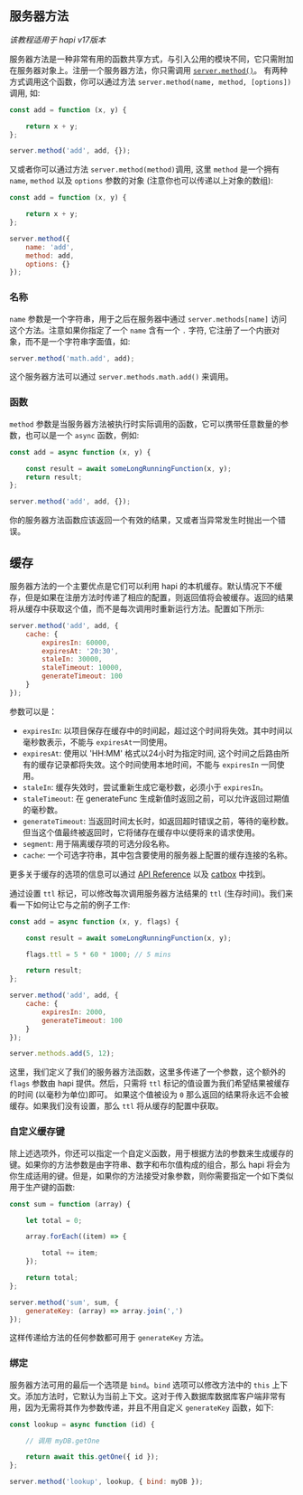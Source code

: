 ## 服务器方法

_该教程适用于 hapi v17版本_

服务器方法是一种非常有用的函数共享方式，与引入公用的模块不同，它只需附加在服务器对象上。注册一个服务器方法，你只需调用 [`server.method()`](https://hapijs.com/api#server.method())。 有两种方式调用这个函数，你可以通过方法 `server.method(name, method, [options])` 调用, 如:

```javascript
const add = function (x, y) {

    return x + y;
};

server.method('add', add, {});
```

又或者你可以通过方法 `server.method(method)`调用, 这里 `method` 是一个拥有 `name`, `method` 以及 `options` 参数的对象 (注意你也可以传递以上对象的数组):

```javascript
const add = function (x, y) {

    return x + y;
};

server.method({
    name: 'add',
    method: add,
    options: {}
});
```

### 名称

`name` 参数是一个字符串，用于之后在服务器中通过 `server.methods[name]` 访问这个方法。注意如果你指定了一个 `name` 含有一个 `.` 字符, 它注册了一个内嵌对象，而不是一个字符串字面值，如:

```javascript
server.method('math.add', add);
```

这个服务器方法可以通过 `server.methods.math.add()` 来调用。

### 函数

`method` 参数是当服务器方法被执行时实际调用的函数，它可以携带任意数量的参数，也可以是一个 `async` 函数，例如:

```js
const add = async function (x, y) {

    const result = await someLongRunningFunction(x, y);
    return result;
};

server.method('add', add, {});
```

你的服务器方法函数应该返回一个有效的结果，又或者当异常发生时抛出一个错误。

## 缓存

服务器方法的一个主要优点是它们可以利用 hapi 的本机缓存。默认情况下不缓存，但是如果在注册方法时传递了相应的配置，则返回值将会被缓存。返回的结果将从缓存中获取这个值，而不是每次调用时重新运行方法。配置如下所示:

```javascript
server.method('add', add, {
    cache: {
        expiresIn: 60000,
        expiresAt: '20:30',
        staleIn: 30000,
        staleTimeout: 10000,
        generateTimeout: 100
    }
});
```

参数可以是：

* `expiresIn`: 以项目保存在缓存中的时间起，超过这个时间将失效。其中时间以毫秒数表示，不能与 `expiresAt`一同使用。
* `expiresAt`: 使用以 'HH:MM' 格式以24小时为指定时间, 这个时间之后路由所有的缓存记录都将失效。这个时间使用本地时间，不能与 `expiresIn` 一同使用。
* `staleIn`: 缓存失效时，尝试重新生成它毫秒数，必须小于 `expiresIn`。
* `staleTimeout`: 在 generateFunc 生成新值时返回之前，可以允许返回过期值的毫秒数。
* `generateTimeout`: 当返回时间太长时，如返回超时错误之前，等待的毫秒数。但当这个值最终被返回时，它将储存在缓存中以便将来的请求使用。
* `segment`: 用于隔离缓存项的可选分段名称。
* `cache`: 一个可选字符串，其中包含要使用的服务器上配置的缓存连接的名称。

更多关于缓存的选项的信息可以通过 [API Reference](/api#servermethodmethod) 以及 [catbox](https://github.com/hapijs/catbox#policy) 中找到。

通过设置 `ttl` 标记，可以修改每次调用服务器方法结果的 `ttl` (生存时间)。我们来看一下如何让它与之前的例子工作: 

```js
const add = async function (x, y, flags) {

    const result = await someLongRunningFunction(x, y);

    flags.ttl = 5 * 60 * 1000; // 5 mins

    return result;
};

server.method('add', add, {
    cache: {
        expiresIn: 2000,
        generateTimeout: 100
    }
});

server.methods.add(5, 12);
```

这里，我们定义了我们的服务器方法函数，这里多传递了一个参数，这个额外的 `flags` 参数由 hapi 提供。然后，只需将 `ttl` 标记的值设置为我们希望结果被缓存的时间 (以毫秒为单位)即可。 如果这个值被设为 `0` 那么返回的结果将永远不会被缓存。如果我们没有设置，那么 `ttl` 将从缓存的配置中获取。

### 自定义缓存键

除上述选项外，你还可以指定一个自定义函数，用于根据方法的参数来生成缓存的键。如果你的方法参数是由字符串、数字和布尔值构成的组合，那么 hapi 将会为你生成适用的键。但是，如果你的方法接受对象参数，则你需要指定一个如下类似用于生产键的函数:

```javascript
const sum = function (array) {

    let total = 0;

    array.forEach((item) => {

        total += item;
    });

    return total;
};

server.method('sum', sum, {
    generateKey: (array) => array.join(',')
});
```

这样传递给方法的任何参数都可用于 `generateKey` 方法。

### 绑定

服务器方法可用的最后一个选项是 `bind`。`bind` 选项可以修改方法中的 `this` 上下文。添加方法时，它默认为当前上下文。这对于传入数据库数据库客户端非常有用，因为无需将其作为参数传递，并且不用自定义 `generateKey` 函数，如下:

```javascript
const lookup = async function (id) {

    // 调用 myDB.getOne

    return await this.getOne({ id });
};

server.method('lookup', lookup, { bind: myDB });
```
